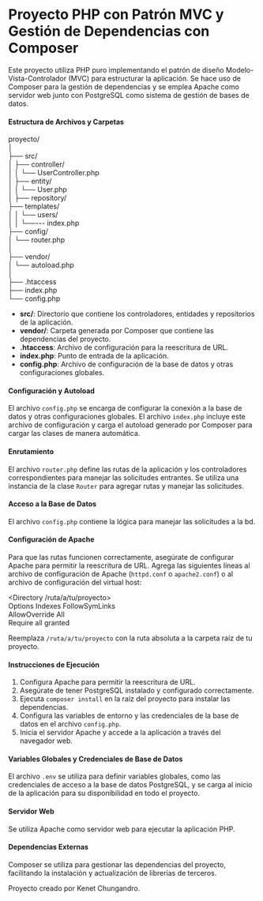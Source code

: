 # Proyecto PHP con Patrón MVC y Gestión de Dependencias con Composer

Este proyecto utiliza PHP puro implementando el patrón de diseño Modelo-Vista-Controlador (MVC) para estructurar la aplicación. Se hace uso de Composer para la gestión de dependencias y se emplea Apache como servidor web junto con PostgreSQL como sistema de gestión de bases de datos.

#### Estructura de Archivos y Carpetas

proyecto/  
│  
├── src/  
│ ├── controller/  
│ │ └── UserController.php  
│ ├── entity/  
│ │ └── User.php  
│ ├── repository/  
├── templates/  
│ │ └── users/  
│ │ └──--- index.php  
├── config/  
│ └── router.php  
│  
├── vendor/  
│ └── autoload.php  
│  
├── .htaccess  
├── index.php  
└── config.php  

- **src/**: Directorio que contiene los controladores, entidades y repositorios de la aplicación.
- **vendor/**: Carpeta generada por Composer que contiene las dependencias del proyecto.
- **.htaccess**: Archivo de configuración para la reescritura de URL.
- **index.php**: Punto de entrada de la aplicación.
- **config.php**: Archivo de configuración de la base de datos y otras configuraciones globales.

#### Configuración y Autoload

El archivo `config.php` se encarga de configurar la conexión a la base de datos y otras configuraciones globales. El archivo `index.php` incluye este archivo de configuración y carga el autoload generado por Composer para cargar las clases de manera automática.

#### Enrutamiento

El archivo `router.php` define las rutas de la aplicación y los controladores correspondientes para manejar las solicitudes entrantes. Se utiliza una instancia de la clase `Router` para agregar rutas y manejar las solicitudes.

#### Acceso a la Base de Datos

El archivo `config.php` contiene la lógica para manejar las solicitudes a la bd. 

#### Configuración de Apache

Para que las rutas funcionen correctamente, asegúrate de configurar Apache para permitir la reescritura de URL. Agrega las siguientes líneas al archivo de configuración de Apache (`httpd.conf` o `apache2.conf`) o al archivo de configuración del virtual host:

<Directory /ruta/a/tu/proyecto>  
Options Indexes FollowSymLinks  
AllowOverride All  
Require all granted  
</Directory>  

Reemplaza `/ruta/a/tu/proyecto` con la ruta absoluta a la carpeta raíz de tu proyecto.

#### Instrucciones de Ejecución

1. Configura Apache para permitir la reescritura de URL.
2. Asegúrate de tener PostgreSQL instalado y configurado correctamente.
3. Ejecuta `composer install` en la raíz del proyecto para instalar las dependencias.
4. Configura las variables de entorno y las credenciales de la base de datos en el archivo `config.php`.
5. Inicia el servidor Apache y accede a la aplicación a través del navegador web.

#### Variables Globales y Credenciales de Base de Datos

El archivo `.env` se utiliza para definir variables globales, como las credenciales de acceso a la base de datos PostgreSQL, y se carga al inicio de la aplicación para su disponibilidad en todo el proyecto.

#### Servidor Web

Se utiliza Apache como servidor web para ejecutar la aplicación PHP.

#### Dependencias Externas

Composer se utiliza para gestionar las dependencias del proyecto, facilitando la instalación y actualización de librerías de terceros.


Proyecto creado por Kenet Chungandro.

